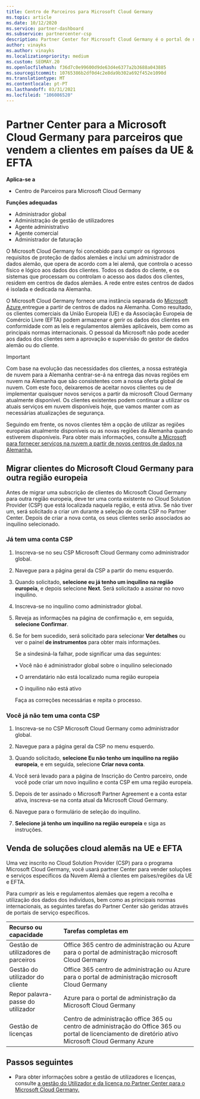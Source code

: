 ```yaml
---
title: Centro de Parceiros para Microsoft Cloud Germany
ms.topic: article
ms.date: 10/12/2020
ms.service: partner-dashboard
ms.subservice: partnercenter-csp
description: Partner Center for Microsoft Cloud Germany é o portal de negócios para parceiros que querem oferecer soluções cloud da Microsoft a clientes em países da UE e EFTA.
author: vinayks
ms.author: vinayks
ms.localizationpriority: medium
ms.custom: SEOMAY.20
ms.openlocfilehash: f36d7c0e99600d9de63d4e6377a2b3688a043885
ms.sourcegitcommit: 10765386b2df0d4c2e8da9b302a692f452e1090d
ms.translationtype: MT
ms.contentlocale: pt-PT
ms.lasthandoff: 03/31/2021
ms.locfileid: "106086520"
---
```

# <a name="partner-center-for-microsoft-cloud-germany-for-partners-selling-to-customers-in-eu--efta-countries"></a>Partner Center para a Microsoft Cloud Germany para parceiros que vendem a clientes em países da UE & EFTA

**Aplica-se a**

- Centro de Parceiros para Microsoft Cloud Germany

**Funções adequadas**

- Administrador global
- Administração de gestão de utilizadores
- Agente administrativo
- Agente comercial
- Administrador de faturação

O Microsoft Cloud Germany foi concebido para cumprir os rigorosos requisitos de proteção de dados alemães e inclui um administrador de dados alemão, que opera de acordo com a lei alemã, que controla o acesso físico e lógico aos dados dos clientes. Todos os dados do cliente, e os sistemas que processam ou controlam o acesso aos dados dos clientes, residem em centros de dados alemães. A rede entre estes centros de dados é isolada e dedicada na Alemanha.

O Microsoft Cloud Germany fornece uma instância separada do [Microsoft Azure,](https://go.microsoft.com/fwlink/?linkid=847992)entregue a partir de centros de dados na Alemanha. Como resultado, os clientes comerciais da União Europeia (UE) e da Associação Europeia de Comércio Livre (EFTA) podem armazenar e gerir os dados dos clientes em conformidade com as leis e regulamentos alemães aplicáveis, bem como as principais normas internacionais. O pessoal da Microsoft não pode aceder aos dados dos clientes sem a aprovação e supervisão do gestor de dados alemão ou do cliente.

> [!IMPORTANT]
> Com base na evolução das necessidades dos clientes, a nossa estratégia de nuvem para a Alemanha centrar-se-á na entrega das novas regiões em nuvem na Alemanha que são consistentes com a nossa oferta global de nuvem. Com este foco, deixaremos de aceitar novos clientes ou de implementar quaisquer novos serviços a partir da microsoft Cloud Germany atualmente disponível. Os clientes existentes podem continuar a utilizar os atuais serviços em nuvem disponíveis hoje, que vamos manter com as necessárias atualizações de segurança.
>
> Seguindo em frente, os novos clientes têm a opção de utilizar as regiões europeias atualmente disponíveis ou as novas regiões da Alemanha quando estiverem disponíveis. Para obter mais informações, consulte [a Microsoft para fornecer serviços na nuvem a partir de novos centros de dados na Alemanha.](https://news.microsoft.com/europe/2018/08/31/microsoft-to-deliver-cloud-services-from-new-datacentres-in-germany-in-2019-to-meet-evolving-customer-needs/) 

## <a name="migrate-customers-from-microsoft-cloud-germany-to-another-european-region"></a>Migrar clientes do Microsoft Cloud Germany para outra região europeia

Antes de migrar uma subscrição de clientes do Microsoft Cloud Germany para outra região europeia, deve ter uma conta existente no Cloud Solution Provider (CSP) que está localizada naquela região, e está ativa. Se não tiver um, será solicitado a criar um durante a seleção de conta CSP no Partner Center. Depois de criar a nova conta, os seus clientes serão associados ao inquilino selecionado.

### <a name="you-already-have-a-csp-account"></a>Já tem uma conta CSP

1. Inscreva-se no seu CSP Microsoft Cloud Germany como administrador global.

1. Navegue para a página geral da CSP a partir do menu esquerdo.
 
1. Quando solicitado, **selecione eu já tenho um inquilino na região europeia**, e depois selecione **Next**. Será solicitado a assinar no novo inquilino. 

1. Inscreva-se no inquilino como administrador global.
 
1. Reveja as informações na página de confirmação e, em seguida, **selecione Confirmar**.
 
6.  Se for bem sucedido, será solicitado para selecionar **Ver detalhes** ou ver o painel **de instrumentos** para obter mais informações. 

    Se a sindesiná-la falhar, pode significar uma das seguintes:
    
    • Você não é administrador global sobre o inquilino selecionado
    
    • O arrendatário não está localizado numa região europeia
    
    • O inquilino não está ativo

    Faça as correções necessárias e repita o processo. 

### <a name="you-dont-already-have-a-csp-account"></a>Você já não tem uma conta CSP

1. Inscreva-se no CSP Microsoft Cloud Germany como administrador global.

1. Navegue para a página geral da CSP no menu esquerdo.
 
1. Quando solicitado, **selecione Eu não tenho um inquilino na região europeia**, e em seguida, selecione **Criar nova conta**. 
 
1. Você será levado para a página de Inscrição do Centro parceiro, onde você pode criar um novo inquilino e conta CSP em uma região europeia.
  
5. Depois de ter assinado o Microsoft Partner Agreement e a conta estar ativa, inscreva-se na conta atual da Microsoft Cloud Germany.

6. Navegue para o formulário de seleção do inquilino.

7. **Selecione já tenho um inquilino na região europeia** e siga as instruções.


## <a name="selling-german-cloud-solutions-in-eu-and-efta"></a>Venda de soluções cloud alemãs na UE e EFTA

Uma vez inscrito no Cloud Solution Provider (CSP) para o programa Microsoft Cloud Germany, você usará partner Center para vender soluções e serviços específicos da Nuvem Alemã a clientes em países/regiões da UE e EFTA.

Para cumprir as leis e regulamentos alemães que regem a recolha e utilização dos dados dos indivíduos, bem como as principais normas internacionais, as seguintes tarefas do Partner Center são geridas através de portais de serviço específicos.

Recurso ou capacidade | Tarefas completas em
:--- | :---
Gestão de utilizadores de parceiros | Office 365 centro de administração ou Azure para o portal de administração microsoft Cloud Germany
Gestão do utilizador do cliente | Office 365 centro de administração ou Azure para o portal de administração microsoft Cloud Germany
Repor palavra-passe do utilizador | Azure para o portal de administração da Microsoft Cloud Germany
Gestão de licenças | Centro de administração office 365 ou centro de administração do Office 365 ou portal de licenciamento de diretório ativo Microsoft Cloud Germany Azure

## <a name="next-steps"></a>Passos seguintes

- Para obter informações sobre a gestão de utilizadores e licenças, consulte [a gestão do Utilizador e da licença no Partner Center para o Microsoft Cloud Germany.](user-management-in-partner-center-for-microsoft-cloud-germany.md)

